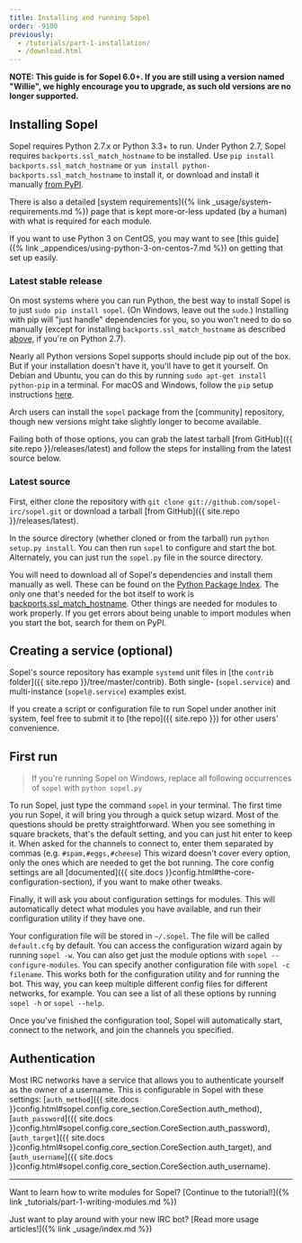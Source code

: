 ```yaml
---
title: Installing and running Sopel
order: -9100
previously:
  - /tutorials/part-1-installation/
  - /download.html
---
```


**NOTE: This guide is for Sopel 6.0+. If you are still using a version named
"Willie", we highly encourage you to upgrade, as such old versions are no
longer supported.**

## Installing Sopel

Sopel requires Python 2.7.x or Python 3.3+ to run. Under Python 2.7, Sopel
requires `backports.ssl_match_hostname` to be installed. Use `pip install
backports.ssl_match_hostname` or `yum install
python-backports.ssl_match_hostname` to install it, or download and install it
manually [from PyPI](https://pypi.org/project/backports.ssl_match_hostname).

There is also a detailed [system requirements]({% link
_usage/system-requirements.md %}) page that is kept more-or-less updated (by a
human) with what is required for each module.

If you want to use Python 3 on CentOS, you may want to see [this guide]({% link
_appendices/using-python-3-on-centos-7.md %}) on getting that set up easily.

### Latest stable release

On most systems where you can run Python, the best way to install Sopel is to
just `sudo pip install sopel`. (On Windows, leave out the `sudo`.) Installing
with pip will "just handle" dependencies for you, so you won't need to do so
manually (except for installing `backports.ssl_match_hostname` as described
[above](#installing-sopel), if you're on Python 2.7).

Nearly all Python versions Sopel supports should include pip out of the box. But
if your installation doesn't have it, you'll have to get it yourself. On Debian
and Ubuntu, you can do this by running `sudo apt-get install python-pip` in a
terminal. For macOS and Windows, follow the `pip` setup instructions
[here](https://pip.readthedocs.org/en/latest/installing/).

Arch users can install the `sopel` package from the [community] repository,
though new versions might take slightly longer to become available.

Failing both of those options, you can grab the latest tarball [from GitHub]({{
site.repo }}/releases/latest) and follow the steps for installing from the
latest source below.

### Latest source

First, either clone the repository with `git clone
git://github.com/sopel-irc/sopel.git` or download a tarball [from GitHub]({{
site.repo }}/releases/latest).

In the source directory (whether cloned or from the tarball) run `python
setup.py install`. You can then run `sopel` to configure and start the bot.
Alternately, you can just run the `sopel.py` file in the source directory.

You will need to download all of Sopel's dependencies and install them manually
as well. These can be found on the [Python Package Index](https://pypi.org/).
The only one that's needed for the bot itself to work is
[backports.ssl\_match\_hostname](https://pypi.org/project/backports.ssl_match_hostname/).
Other things are needed for modules to work properly. If you get errors about
being unable to import modules when you start the bot, search for them on PyPI.

## Creating a service (optional)

Sopel's source repository has example `systemd` unit files in [the `contrib`
folder]({{ site.repo }}/tree/master/contrib). Both single- (`sopel.service`)
and multi-instance (`sopel@.service`) examples exist.

If you create a script or configuration file to run Sopel under another init
system, feel free to submit it to [the repo]({{ site.repo }}) for other users'
convenience.

## First run

> If you're running Sopel on Windows, replace all following occurrences of `sopel` with `python sopel.py`

To run Sopel, just type the command `sopel` in your terminal. The first time
you run Sopel, it will bring you through a quick setup wizard. Most of the
questions should be pretty straightforward. When you see something in square
brackets, that's the default setting, and you can just hit enter to keep it.
When asked for the channels to connect to, enter them separated by commas
(e.g. `#spam,#eggs,#cheese`) This wizard doesn't cover every option, only the
ones which are needed to get the bot running. The core config settings are all
[documented]({{ site.docs }}config.html#the-core-configuration-section),
if you want to make other tweaks.

Finally, it will ask you about configuration settings for modules. This will
automatically detect what modules you have available, and run their
configuration utility if they have one.

Your configuration file will be stored in `~/.sopel`. The file will be called
`default.cfg` by default. You can access the configuration wizard again by
running `sopel -w`. You can also get just the module options with
`sopel --configure-modules`. You can specify another configuration file with
`sopel -c filename`. This works both for the configuration utility and for
running the bot. This way, you can keep multiple different config files for
different networks, for example. You can see a list of all these options by
running `sopel -h` or `sopel --help`.

Once you've finished the configuration tool, Sopel will automatically start,
connect to the network, and join the channels you specified.

## Authentication

Most IRC networks have a service that allows you to authenticate yourself as
the owner of a username. This is configurable in Sopel with these settings:
[`auth_method`]({{ site.docs }}config.html#sopel.config.core_section.CoreSection.auth_method),
[`auth_password`]({{ site.docs }}config.html#sopel.config.core_section.CoreSection.auth_password),
[`auth_target`]({{ site.docs }}config.html#sopel.config.core_section.CoreSection.auth_target),
and [`auth_username`]({{ site.docs }}config.html#sopel.config.core_section.CoreSection.auth_username).

----

Want to learn how to write modules for Sopel? [Continue to the tutorial!]({% link _tutorials/part-1-writing-modules.md %})

Just want to play around with your new IRC bot? [Read more usage articles!]({% link _usage/index.md %})

